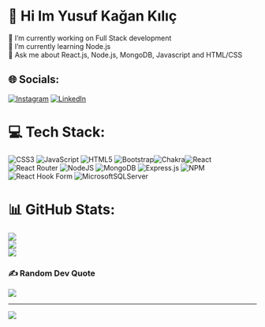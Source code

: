 # 💫 Hi Im Yusuf Kağan Kılıç<br/>
🔭 I’m currently working on Full Stack development<br/>
🌱 I’m currently learning Node.js<br/>
💬 Ask me about React.js, Node.js, MongoDB, Javascript and HTML/CSS<br/>


<img src="https://media.giphy.com/media/wwg1suUiTbCY8H8vIA/giphy-downsized-large.gif" width="150" height="150" style="display:none;">


## 🌐 Socials:
[![Instagram](https://img.shields.io/badge/Instagram-%23E4405F.svg?logo=Instagram&logoColor=white)](https://instagram.com/yusufkaan.klc) [![LinkedIn](https://img.shields.io/badge/LinkedIn-%230077B5.svg?logo=linkedin&logoColor=white)](https://linkedin.com/in/yusufkaanklc) 

# 💻 Tech Stack:
![CSS3](https://img.shields.io/badge/css3-%231572B6.svg?style=for-the-badge&logo=css3&logoColor=white) ![JavaScript](https://img.shields.io/badge/javascript-%23323330.svg?style=for-the-badge&logo=javascript&logoColor=%23F7DF1E) ![HTML5](https://img.shields.io/badge/html5-%23E34F26.svg?style=for-the-badge&logo=html5&logoColor=white) ![Bootstrap](https://img.shields.io/badge/bootstrap-%23563D7C.svg?style=for-the-badge&logo=bootstrap&logoColor=white)![Chakra](https://img.shields.io/badge/chakra-%234ED1C5.svg?style=for-the-badge&logo=chakraui&logoColor=white)![React](https://img.shields.io/badge/react-%2320232a.svg?style=for-the-badge&logo=react&logoColor=%2361DAFB) ![React Router](https://img.shields.io/badge/React_Router-CA4245?style=for-the-badge&logo=react-router&logoColor=white)
![NodeJS](https://img.shields.io/badge/node.js-6DA55F?style=for-the-badge&logo=node.js&logoColor=white) ![MongoDB](https://img.shields.io/badge/MongoDB-%234ea94b.svg?style=for-the-badge&logo=mongodb&logoColor=white) ![Express.js](https://img.shields.io/badge/express.js-%23404d59.svg?style=for-the-badge&logo=express&logoColor=%2361DAFB) ![NPM](https://img.shields.io/badge/NPM-%23CB3837.svg?style=for-the-badge&logo=npm&logoColor=white) 
![React Hook Form](https://img.shields.io/badge/React%20Hook%20Form-%23EC5990.svg?style=for-the-badge&logo=reacthookform&logoColor=white) 
![MicrosoftSQLServer](https://img.shields.io/badge/Microsoft%20SQL%20Server-CC2927?style=for-the-badge&logo=microsoft%20sql%20server&logoColor=white)
# 📊 GitHub Stats:
![](https://github-readme-stats.vercel.app/api?username=yusufkaanklc&theme=gotham&hide_border=true&include_all_commits=false&count_private=false)<br/>
![](https://github-readme-streak-stats.herokuapp.com/?user=yusufkaanklc&theme=gotham&hide_border=true)<br/>
![](https://github-readme-stats.vercel.app/api/top-langs/?username=yusufkaanklc&theme=gotham&hide_border=true&include_all_commits=false&count_private=false&layout=compact)

### ✍️ Random Dev Quote
![](https://quotes-github-readme.vercel.app/api?type=horizontal&theme=dark)

---
[![](https://visitcount.itsvg.in/api?id=yusufkaanklc&icon=5&color=8)](https://visitcount.itsvg.in)

<!-- Proudly created with GPRM ( https://gprm.itsvg.in ) -->
